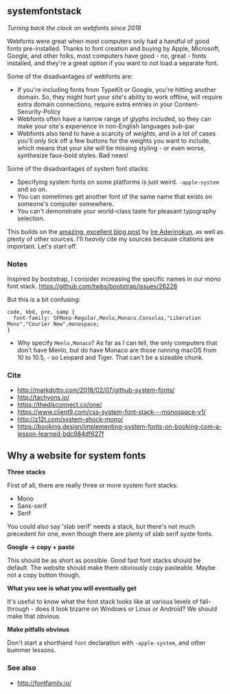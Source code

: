 ## systemfontstack

_Turning back the clock on webfonts since 2018_

Webfonts were great when most computers only had a handful of good fonts
pre-installed. Thanks to font creation and buying by Apple, Microsoft, Google,
and other folks, most computers have good - no, great - fonts installed, and
they're a great option if you want to _not_ load a separate font.

Some of the disadvantages of webfonts are:

- If you're including fonts from TypeKit or Google, you're hitting another domain.
So, they might hurt your site's ability to work offline, will require extra
domain connections, require extra entries in your Content-Security-Policy
- Webfonts often have a narrow range of glyphs included, so they can make your
site's experience in non-English languages sub-par
- Webfonts also tend to have a scarcity of _weights_, and in a lot of cases you'll
only tick off a few buttons for the weights you want to include, which means that
your site will be missing styling - or even worse, synthesize faux-bold styles.
Bad news!

Some of the disadvantages of system font stacks:

- Specifying system fonts on some platforms is just weird. `-apple-system` and so on.
- You can sometimes get another font of the same name that exists on someone's computer
  somewhere.
- You can't demonstrate your world-class taste for pleasant typography selection.

This builds on the [amazing, excellent blog post](https://bitsofco.de/the-new-system-font-stack/)
by [Ire Aderinokun](https://ireaderinokun.com/), as well as plenty of other sources.
I'll _heavily_ cite my sources because citations are important. Let's start off.

### Notes

Inspired by bootstrap, I consider increasing the specific names in our mono font stack. https://github.com/twbs/bootstrap/issues/26228

But this is a bit confusing:

```
code, kbd, pre, samp {
  font-family: SFMono-Regular,Menlo,Monaco,Consolas,"Liberation Mono","Courier New",monospace;
}
```

- Why specify `Menlo,Monaco`? As far as I can tell, the only computers that don’t have Menlo, but do have Monaco are those running macOS from 10 to 10.5, - so Leopard and Tiger. That can't be a sizeable chunk.

### Cite

* http://markdotto.com/2018/02/07/github-system-fonts/
* http://tachyons.io/
* https://thedisconnect.co/one/
* https://www.client9.com/css-system-font-stack---monospace-v1/
* http://z12t.com/system-shock-mono/
* https://booking.design/implementing-system-fonts-on-booking-com-a-lesson-learned-bdc984df627f

## Why a website for system fonts

**Three stacks**

First of all, there are really three or more system font stacks:

- Mono
- Sans-serif
- Serif

You could also say 'slab serif' needs a stack, but there's not much precedent
for one, even though there are plenty of slab serif syste fonts.

**Google -> copy + paste**

This should be as short as possible. Good fast font stacks should be default.
The website should make them obviously copy pasteable. Maybe not a copy button
though.

**What you see is what you will eventually get**

It's useful to know what the font stack looks like at various levels of fall-through -
does it look bizarre on Windows or Linux or Android? We should make that obvious.

**Make pitfalls obvious**

Don't start a shorthand `font` declaration with `-apple-system`, and other bummer
lessons.

### See also

- http://fontfamily.io/
